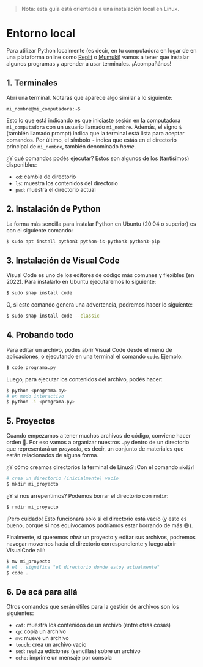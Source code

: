 > Nota: esta guía está orientada a una instalación local en Linux.

# Entorno local

Para utilizar Python localmente (es decir, en tu computadora en lugar de en una plataforma online como [Replit](https://replit.com/) o [Mumuki](https://mumuki.io)) vamos a tener que instalar algunos programas y aprender a usar terminales. ¡Acompañános!

## 1. Terminales

Abrí una terminal. Notarás que aparece algo similar a lo siguiente:

```shell
mi_nombre@mi_computadora:~$
```

Esto lo que está indicando es que iniciaste sesión en la computadora `mi_computadora` con un usuario llamado `mi_nombre`. Además, el signo `$` (también llamado prompt) indica que la terminal está lista para aceptar comandos. Por último, el símbolo `~` indica que estás en el directorio principal de `mi_nombre`, también denominado _home_.

¿Y qué comandos podés ejecutar? Estos son algunos de los (tantísimos) disponibles:

  * `cd`: cambia de directorio
  * `ls`: muestra los contenidos del directorio
  * `pwd`: muestra el directorio actual

## 2. Instalación de Python

La forma más sencilla para instalar Python en Ubuntu (20.04 o superior) es con el siguiente comando:

```bash
$ sudo apt install python3 python-is-python3 python3-pip
```

## 3. Instalación de Visual Code

Visual Code es uno de los editores de código más comunes y flexibles (en 2022). Para instalarlo en Ubuntu ejecutaremos lo siguiente:

```bash
$ sudo snap install code
```

O, si este comando genera una advertencia, podremos hacer lo siguiente:

```bash
$ sudo snap install code --classic
```

## 4. Probando todo

Para editar un archivo, podés abrir Visual Code desde el menú de aplicaciones, o ejecutando en una terminal el comando `code`. Ejemplo:

```bash
$ code programa.py
```

Luego, para ejecutar los contenidos del archivo, podés hacer:

```bash
$ python <programa.py>
# en modo interactivo
$ python -i <programa.py>
```

## 5. Proyectos

Cuando empezamos a tener muchos archivos de código, conviene hacer orden 🧹. Por eso vamos a organizar nuestros `.py` dentro de un directorio que representará un _proyecto_, es decir, un conjunto de materiales que están relacionados de alguna forma.

¿Y cómo creamos directorios la terminal de Linux? ¡Con el comando `mkdir`!

```bash
# crea un directorio (inicialmente) vacío
$ mkdir mi_proyecto
```

¿Y si nos arrepentimos? Podemos borrar el directorio con `rmdir`:

```bash
$ rmdir mi_proyecto
```

¡Pero cuidado! Esto funcionará sólo si el directorio está vacío (y esto es bueno, porque si nos equivocamos podríamos estar borrando de más 😅).

Finalmente, si queremos _abrir_ un proyecto y editar sus archivos, podremos navegar movernos hacia el directorio correspondiente y luego abrir VisualCode allí:

```bash
$ mv mi_proyecto
# el . significa "el directorio donde estoy actualmente"
$ code .
```

## 6. De acá para allá

Otros comandos que serán útiles para la gestión de archivos son los siguientes:

  * `cat`: muestra los contenidos de un archivo (entre otras cosas)
  * `cp`: copia un archivo
  * `mv`: mueve un archivo
  * `touch`: crea un archivo vacío
  * `sed`: realiza ediciones (sencillas) sobre un archivo
  * `echo`: imprime un mensaje por consola

